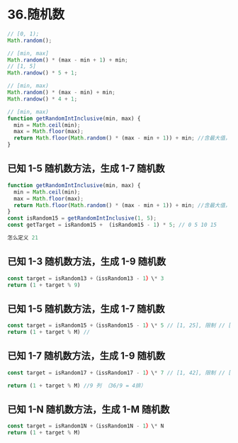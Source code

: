 # 36.随机数

```js
// [0, 1);
Math.random();

// [min, max]
Math.random() * (max - min + 1) + min;
// [1, 5]
Math.randow() * 5 + 1;

// [min, max)
Math.random() * (max - min) + min;
Math.randow() * 4 + 1;

// [min, max)
function getRandomIntInclusive(min, max) {
  min = Math.ceil(min);
  max = Math.floor(max);
  return Math.floor(Math.random() * (max - min + 1)) + min; //含最大值，含最小值
}
```

## 已知 1-5 随机数方法，生成 1-7 随机数

```js
function getRandomIntInclusive(min, max) {
  min = Math.ceil(min);
  max = Math.floor(max);
  return Math.floor(Math.random() * (max - min + 1)) + min; //含最大值，含最小值
}
const isRandom15 = getRandomIntInclusive(1, 5);
const getTarget = isRandom15 +  (isRandom15 - 1) * 5; // 0 5 10 15

怎么定义 21

```

## 已知 1-3 随机数方法，生成 1-9 随机数

```js
const target = isRandom13 +（issRandom13 - 1）\* 3
return (1 + target % 9)
```

## 已知 1-5 随机数方法，生成 1-7 随机数

```js
const target = isRandom15 +（issRandom15 - 1）\* 5 // [1, 25], 限制 // [1, 21]
return (1 + target % M) //
```

## 已知 1-7 随机数方法，生成 1-9 随机数

```js
const target = isRandom17 +（issRandom17 - 1）\* 7 // [1, 42], 限制 // [1, 36]

return (1 + target % M) //9 列 （36/9 = 4排）
```

## 已知 1-N 随机数方法，生成 1-M 随机数

```js
const target = isRandom1N +（issRandom1N - 1）\* N
return (1 + target % M)
```
